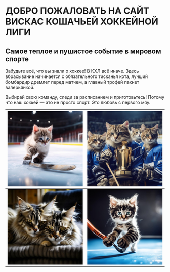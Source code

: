 # ДОБРО ПОЖАЛОВАТЬ НА САЙТ ВИСКАС КОШАЧЬЕЙ ХОККЕЙНОЙ ЛИГИ
## Самое теплое и пушистое событие в мировом спорте

Забудьте всё, что вы знали о хоккее! В КХЛ всё иначе. Здесь вбрасывание начинается с обязательного тисканья кота, лучший бомбардир дремлет перед матчем, а главный трофей пахнет валерьянкой.

Выбирай свою команду, следи за расписанием и приготовьтесь! Потому что наш хоккей — это не просто спорт. Это любовь с первого мяу.




| ![8.jpg](images/8.jpg)     | ![9.jpg](images/9.jpg) |
|-----------------------------|-----------------------------|
| ![10.jpg](images/10.jpg) | ![11.jpg](images/11.jpg) |

